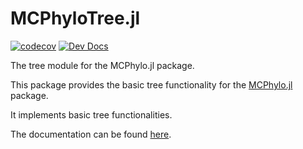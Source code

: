 # MCPhyloTree.jl
[![codecov](https://codecov.io/gh/erathorn/MCPhyloTree.jl/branch/main/graph/badge.svg?token=Y87Yu43PWl)](https://codecov.io/gh/erathorn/MCPhyloTree.jl)
[![Dev Docs](https://img.shields.io/badge/docs-latest-blue.svg)](https://erathorn.github.io/MCPhyloTree.jl/dev/)

The tree module for the MCPhylo.jl package.

This package provides the basic tree functionality for the [MCPhylo.jl](https://github.com/erathorn/MCPhylo.jl) package.  

It implements basic tree functionalities.

The documentation can be found [here](https://erathorn.github.io/MCPhyloTree.jl/dev/).
